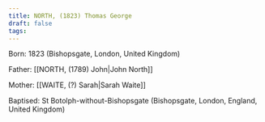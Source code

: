 ```yaml
---
title: NORTH, (1823) Thomas George
draft: false
tags:
---
```

Born: 1823 (Bishopsgate, London, United Kingdom)

Father: [[NORTH, (1789) John|John North]]

Mother: [[WAITE, (?) Sarah|Sarah Waite]]

Baptised: St Botolph-without-Bishopsgate (Bishopsgate, London, England, United Kingdom)